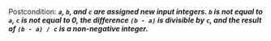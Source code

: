 Postcondition: ***`a`, `b`, and `c` are assigned new input integers. `b` is not equal to `a`, `c` is not equal to 0, the difference `(b - a)` is divisible by `c`, and the result of `(b - a) / c` is a non-negative integer.***